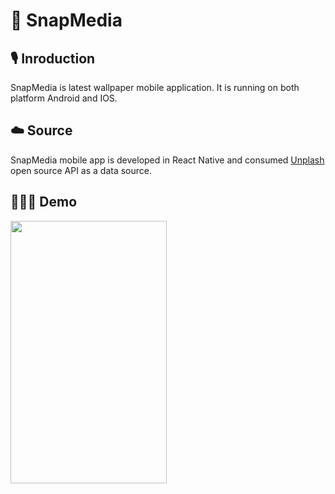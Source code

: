 # 📱 SnapMedia


## 🎙 Inroduction
SnapMedia is latest wallpaper mobile application. It is running on both platform Android and IOS. 

## ☁️ Source
SnapMedia mobile app is developed in React Native and consumed <a href="https://unsplash.com/"> Unplash </a> open source API as a data source. 
 
##  👨🏽‍🏫  Demo
<img src="https://github.com/jaysolanki46/SnapMedia/blob/main/demo/20210211_104105.gif" width="250" height="420"/>
